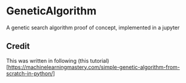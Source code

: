 # GeneticAlgorithm
A genetic search algorithm proof of concept, implemented in a jupyter 

## Credit

This was written in following (this tutorial)[https://machinelearningmastery.com/simple-genetic-algorithm-from-scratch-in-python/] 
